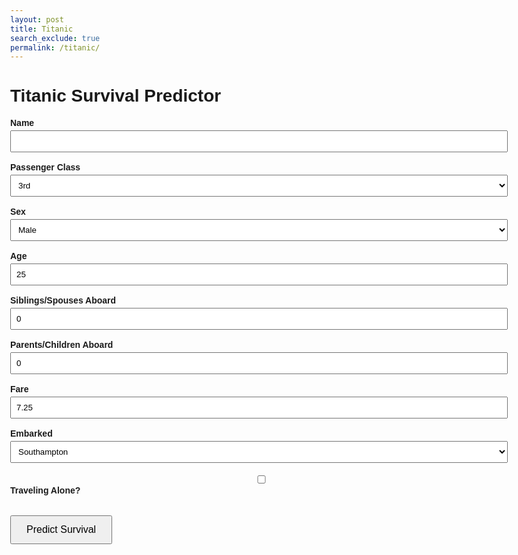 ```yaml
---
layout: post
title: Titanic
search_exclude: true
permalink: /titanic/
---
```


<style>
    body { font-family: Arial, sans-serif; margin: 2rem; max-width: 800px; }
    label { display: block; margin-top: 1rem; font-weight: bold; }
    input, select { width: 100%; padding: 0.5rem; margin-top: 0.25rem; }
    button { margin-top: 2rem; padding: 0.75rem 1.5rem; font-size: 1rem; }
    .result { margin-top: 2rem; font-size: 1.25rem; }
</style>

<body>
  <h1>Titanic Survival Predictor</h1>
  <form id="titanic-form">
    <label>Name
      <input type="text" name="name" required />
    </label>
    <label>Passenger Class
      <select name="pclass">
        <option value="1">1st</option>
        <option value="2">2nd</option>
        <option value="3" selected>3rd</option>
      </select>
    </label>
    <label>Sex
      <select name="sex">
        <option value="male">Male</option>
        <option value="female">Female</option>
      </select>
    </label>
    <label>Age
      <input type="number" name="age" value="25" required />
    </label>
    <label>Siblings/Spouses Aboard
      <input type="number" name="sibsp" value="0" required />
    </label>
    <label>Parents/Children Aboard
      <input type="number" name="parch" value="0" required />
    </label>
    <label>Fare
      <input type="number" name="fare" value="7.25" step="0.01" required />
    </label>
    <label>Embarked
      <select name="embarked">
        <option value="C">Cherbourg</option>
        <option value="Q">Queenstown</option>
        <option value="S" selected>Southampton</option>
      </select>
    </label>
    <label>
      <input type="checkbox" name="alone" /> Traveling Alone?
    </label>
    <button type="submit">Predict Survival</button>
  </form>

  <div class="result" id="result"></div>

  <script>
    const form = document.getElementById('titanic-form');
    const resultDiv = document.getElementById('result');

    form.addEventListener('submit', async (e) => {
      e.preventDefault();

      const formData = new FormData(form);
      const data = Object.fromEntries(formData);
      data.pclass = parseInt(data.pclass);
      data.age = parseFloat(data.age);
      data.sibsp = parseInt(data.sibsp);
      data.parch = parseInt(data.parch);
      data.fare = parseFloat(data.fare);
      data.alone = formData.has('alone');

      try {
        const res = await fetch('/api/titanic/predict', {
          method: 'POST',
          headers: { 'Content-Type': 'application/json' },
          body: JSON.stringify(data)
        });
        const result = await res.json();
        resultDiv.innerHTML = `
          Death Probability: <strong>${(result.die * 100).toFixed(2)}%</strong><br>
          Survival Probability: <strong>${(result.survive * 100).toFixed(2)}%</strong>
        `;
      } catch (err) {
        console.error('Error:', err);
        resultDiv.textContent = 'Prediction failed.';
      }
    });
</script>